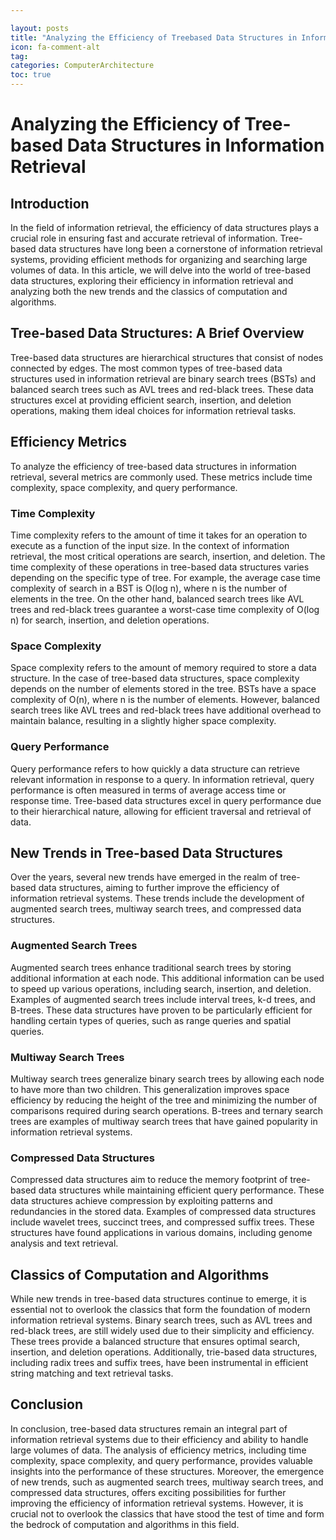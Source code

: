 ```yaml
---

layout: posts
title: "Analyzing the Efficiency of Treebased Data Structures in Information Retrieval"
icon: fa-comment-alt
tag:      
categories: ComputerArchitecture
toc: true
---
```




# Analyzing the Efficiency of Tree-based Data Structures in Information Retrieval

## Introduction

In the field of information retrieval, the efficiency of data structures plays a crucial role in ensuring fast and accurate retrieval of information. Tree-based data structures have long been a cornerstone of information retrieval systems, providing efficient methods for organizing and searching large volumes of data. In this article, we will delve into the world of tree-based data structures, exploring their efficiency in information retrieval and analyzing both the new trends and the classics of computation and algorithms.

## Tree-based Data Structures: A Brief Overview

Tree-based data structures are hierarchical structures that consist of nodes connected by edges. The most common types of tree-based data structures used in information retrieval are binary search trees (BSTs) and balanced search trees such as AVL trees and red-black trees. These data structures excel at providing efficient search, insertion, and deletion operations, making them ideal choices for information retrieval tasks.

## Efficiency Metrics

To analyze the efficiency of tree-based data structures in information retrieval, several metrics are commonly used. These metrics include time complexity, space complexity, and query performance.

### Time Complexity

Time complexity refers to the amount of time it takes for an operation to execute as a function of the input size. In the context of information retrieval, the most critical operations are search, insertion, and deletion. The time complexity of these operations in tree-based data structures varies depending on the specific type of tree. For example, the average case time complexity of search in a BST is O(log n), where n is the number of elements in the tree. On the other hand, balanced search trees like AVL trees and red-black trees guarantee a worst-case time complexity of O(log n) for search, insertion, and deletion operations.

### Space Complexity

Space complexity refers to the amount of memory required to store a data structure. In the case of tree-based data structures, space complexity depends on the number of elements stored in the tree. BSTs have a space complexity of O(n), where n is the number of elements. However, balanced search trees like AVL trees and red-black trees have additional overhead to maintain balance, resulting in a slightly higher space complexity.

### Query Performance

Query performance refers to how quickly a data structure can retrieve relevant information in response to a query. In information retrieval, query performance is often measured in terms of average access time or response time. Tree-based data structures excel in query performance due to their hierarchical nature, allowing for efficient traversal and retrieval of data.

## New Trends in Tree-based Data Structures

Over the years, several new trends have emerged in the realm of tree-based data structures, aiming to further improve the efficiency of information retrieval systems. These trends include the development of augmented search trees, multiway search trees, and compressed data structures.

### Augmented Search Trees

Augmented search trees enhance traditional search trees by storing additional information at each node. This additional information can be used to speed up various operations, including search, insertion, and deletion. Examples of augmented search trees include interval trees, k-d trees, and B-trees. These data structures have proven to be particularly efficient for handling certain types of queries, such as range queries and spatial queries.

### Multiway Search Trees

Multiway search trees generalize binary search trees by allowing each node to have more than two children. This generalization improves space efficiency by reducing the height of the tree and minimizing the number of comparisons required during search operations. B-trees and ternary search trees are examples of multiway search trees that have gained popularity in information retrieval systems.

### Compressed Data Structures

Compressed data structures aim to reduce the memory footprint of tree-based data structures while maintaining efficient query performance. These data structures achieve compression by exploiting patterns and redundancies in the stored data. Examples of compressed data structures include wavelet trees, succinct trees, and compressed suffix trees. These structures have found applications in various domains, including genome analysis and text retrieval.

## Classics of Computation and Algorithms

While new trends in tree-based data structures continue to emerge, it is essential not to overlook the classics that form the foundation of modern information retrieval systems. Binary search trees, such as AVL trees and red-black trees, are still widely used due to their simplicity and efficiency. These trees provide a balanced structure that ensures optimal search, insertion, and deletion operations. Additionally, trie-based data structures, including radix trees and suffix trees, have been instrumental in efficient string matching and text retrieval tasks.

## Conclusion

In conclusion, tree-based data structures remain an integral part of information retrieval systems due to their efficiency and ability to handle large volumes of data. The analysis of efficiency metrics, including time complexity, space complexity, and query performance, provides valuable insights into the performance of these structures. Moreover, the emergence of new trends, such as augmented search trees, multiway search trees, and compressed data structures, offers exciting possibilities for further improving the efficiency of information retrieval systems. However, it is crucial not to overlook the classics that have stood the test of time and form the bedrock of computation and algorithms in this field.
